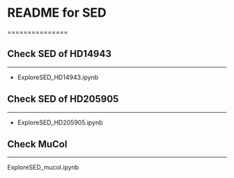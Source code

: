 # README for SED
===============


## Check SED of HD14943
-----------------------

- ExploreSED_HD14943.ipynb	

## Check SED of HD205905
-------------------------

- ExploreSED_HD205905.ipynb	

## Check MuCol
----------------

ExploreSED_mucol.ipynb
